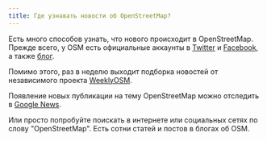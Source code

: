 ```yaml
---
title: Где узнавать новости об OpenStreetMap?
---
```


Есть много способов узнать, что нового происходит в OpenStreetMap. Прежде всего, у OSM есть официальные аккаунты в <a href="https://twitter.com/openstreetmap">Twitter</a> и <a href="https://www.facebook.com/OpenStreetMap/">Facebook</a>, а также <a href="https://blog.openstreetmap.org/">блог</a>.

Помимо этого, раз в неделю выходит подборка новостей от независимого проекта <a href="http://www.weeklyosm.eu">WeeklyOSM</a>.

Появление новых публикации на тему OpenStreetMap можно отследить в <a href="https://news.google.com/news/search/section/q/openstreetmap/openstreetmap?hl=en&gl=US&ned=us">Google News</a>. 

Или просто попробуйте поискать в интернете или социальных сетях по слову "OpenStreetMap". Есть сотни статей и постов в блогах об OSM.
